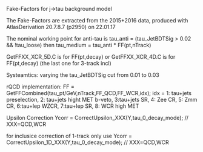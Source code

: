 Fake-Factors for j->tau background model

The Fake-Factors are extracted from the 2015+2016 data, produced with 
AtlasDerivation 20.7.8.7 (p2950) on 22.01.17

The nominal working point for anti-tau is 
  tau_anti = (tau_JetBDTSig > 0.02 && !tau_loose)
  then tau_medium = tau_anti * FF(pt,nTrack)
  
GetFFXX_XCR_5D.C is for FF(pt,decay)
or
GetFFXX_XCR_4D.C is for FF(pt,decay) (the last one for 3-track incl)
  
Systeamtics: varying the tau_JetBDTSig cut from 0.01 to 0.03

rQCD implementation:
FF = GetFFCombined(tau_pt/GeV,nTrack,FF_QCD,FF_WCR,idx);
idx = 1: tau+jets preselection, 2: tau+jets hight MET b-veto, 3:tau+jets SR, 4: Zee CR, 5: Zmm CR, 6:tau+lep WZCR, 7:tau+lep SR, 8: WCR high MET

Upsilon Correction
Ycorr = CorrectUpsilon_XXX(Y,tau_0_decay_mode); // XXX=QCD,WCR

for inclusice correction of 1-track only use
Ycorr = CorrectUpsilon_1D_XXX(Y,tau_0_decay_mode); // XXX=QCD,WCR
